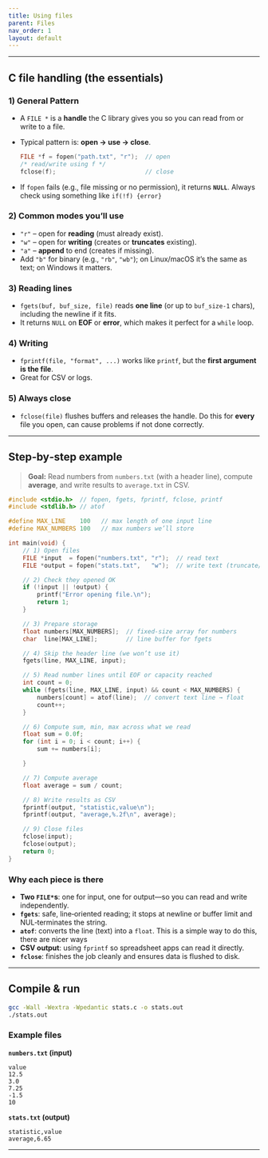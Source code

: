 ```yaml
---
title: Using files
parent: Files
nav_order: 1
layout: default
---
```



---

## C file handling (the essentials)

### 1) General Pattern

- A `FILE *` is a **handle** the C library gives you so you can read from or write to a file.
- Typical pattern is: **open -> use -> close**.

  ```c
  FILE *f = fopen("path.txt", "r");  // open
  /* read/write using f */
  fclose(f);                         // close
  ```

- If `fopen` fails (e.g., file missing or no permission), it returns **`NULL`**. Always check using something like `if(!f) {error}`

### 2) Common modes you’ll use

- `"r"`  – open for **reading** (must already exist).
- `"w"`  – open for **writing** (creates or **truncates** existing).
- `"a"`  – **append** to end (creates if missing).
- Add `"b"` for binary (e.g., `"rb"`, `"wb"`); on Linux/macOS it’s the same as text; on Windows it matters.

### 3) Reading lines

- `fgets(buf, buf_size, file)` reads **one line** (or up to `buf_size-1` chars), including the newline if it fits.
- It returns `NULL` on **EOF** or **error**, which makes it perfect for a `while` loop.

### 4) Writing

- `fprintf(file, "format", ...)` works like `printf`, but the **first argument is the file**.
- Great for CSV or logs.

### 5) Always close

- `fclose(file)` flushes buffers and releases the handle. Do this for **every** file you open, can cause problems if not done correctly.

---

## Step‑by‑step example

> **Goal:** Read numbers from `numbers.txt` (with a header line), compute **average**, and write results to `average.txt` in CSV.

```c
#include <stdio.h>  // fopen, fgets, fprintf, fclose, printf
#include <stdlib.h> // atof

#define MAX_LINE    100   // max length of one input line
#define MAX_NUMBERS 100   // max numbers we’ll store

int main(void) {
    // 1) Open files
    FILE *input  = fopen("numbers.txt", "r");  // read text
    FILE *output = fopen("stats.txt",   "w");  // write text (truncate/create)

    // 2) Check they opened OK
    if (!input || !output) {
        printf("Error opening file.\n");
        return 1;
    }

    // 3) Prepare storage
    float numbers[MAX_NUMBERS];  // fixed-size array for numbers
    char  line[MAX_LINE];        // line buffer for fgets

    // 4) Skip the header line (we won’t use it)
    fgets(line, MAX_LINE, input);

    // 5) Read number lines until EOF or capacity reached
    int count = 0;
    while (fgets(line, MAX_LINE, input) && count < MAX_NUMBERS) {
        numbers[count] = atof(line);  // convert text line → float
        count++;
    }

    // 6) Compute sum, min, max across what we read
    float sum = 0.0f;
    for (int i = 0; i < count; i++) {
        sum += numbers[i];

    }

    // 7) Compute average
    float average = sum / count;

    // 8) Write results as CSV
    fprintf(output, "statistic,value\n");
    fprintf(output, "average,%.2f\n", average);

    // 9) Close files
    fclose(input);
    fclose(output);
    return 0;
}
```

### Why each piece is there

- **Two `FILE*`s**: one for input, one for output—so you can read and write independently.
- **`fgets`**: safe, line‑oriented reading; it stops at newline or buffer limit and NUL‑terminates the string.
- **`atof`**: converts the line (text) into a `float`. This is a simple way to do this, there are nicer ways 
- **CSV output**: using `fprintf` so spreadsheet apps can read it directly.
- **`fclose`**: finishes the job cleanly and ensures data is flushed to disk.

---

## Compile & run


```bash
gcc -Wall -Wextra -Wpedantic stats.c -o stats.out
./stats.out
```

### Example files

**`numbers.txt` (input)**  
```
value
12.5
3.0
7.25
-1.5
10
```

**`stats.txt` (output)**
```
statistic,value
average,6.65
```

---
